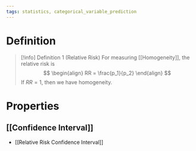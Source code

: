 ```yaml
---
tags: statistics, categorical_variable_prediction
---
```


# Definition

> [!info] Definition 1 (Relative Risk)
> For measuring [[Homogeneity]], the relative risk is
> $$
> \begin{align}
> RR = \frac{p_1}{p_2}
> \end{align}
> $$
> If $RR = 1$, then we have homogeneity.

# Properties
## [[Confidence Interval]]
- [[Relative Risk Confidence Interval]]